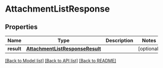 # AttachmentListResponse

## Properties
Name | Type | Description | Notes
------------ | ------------- | ------------- | -------------
**result** | [**AttachmentListResponseResult**](AttachmentListResponseResult.md) |  | [optional] 

[[Back to Model list]](../README.md#documentation-for-models) [[Back to API list]](../README.md#documentation-for-api-endpoints) [[Back to README]](../README.md)

